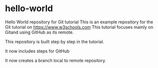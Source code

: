 # hello-world
Hello World repository for Git tutorial
This is an example repository for the Git tutorial on https://www.w3schools.com
This tutorial focuses mainly on Gitand using GitHub as its remote.

This repository is built step by step in the tutorial.

It now includes steps for GitHub

It now creates a branch local to remote repository.

